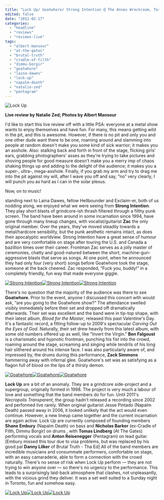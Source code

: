 ```yaml
---
title: "Lock Up/ Goatwhore/ Strong Intention @ The Annex Wreckroom, Toronto ON, February 12th 2012"
edited: false
date: "2012-02-17"
categories:
  - "headline"
  - "reviews"
  - "reviews-live"
tags:
  - "albert-mansour"
  - "at-the-gates"
  - "brutal-truth"
  - "cradle-of-filth"
  - "dimmu-borgir"
  - "goatwhore"
  - "laina-dawes"
  - "lock-up"
  - "napalm-death"
  - "natalie-zed"
  - "pentagram"
---
```


![](http://www.hellbound.ca/wp-content/uploads/2012/02/LOCK-UPLOCK-UP-2a-590x393.jpg "Lock Up")

**Live review by Natalie Zed; Photos by Albert Mansour**

I'd like to start this live review off with a little PSA: everyone at a metal show wants to enjoy themselves and have fun. For many, this means getting wild in the pit, and this is awesome. However, if there is no pit and only you and one other dude want there to be one, roaming around and slamming into people at random doesn't make you some kind of sick warrior; it makes you an asshole. Also: stalking back and forth in front of the stage, flicking girls' ears, grabbing photographers' asses as they're trying to take pictures and shoving people for good measure doesn't make you a merry imp of chaos shaking things up and adding to the delight of the audience; it makes you a super-, ultra-, mega-asshole. Finally, if you grab my arm and try to drag me into the pit against my will, after I wave you off and say, “no” very clearly, I will punch you as hard as I can in the solar plexus.

Now, on to music!

standing next to Laina Dawes, fellow Hellbounder and Exclaim-er, both of us nodding along, we enjoyed what we were seeing from **Strong Intention**. They play short blasts of grindcore-ish thrash filtered through a filthy punk screen. The band have been around in some incarnation since 1994, have gone through many lineup changes, with vocalist/guitarist **Zac** the only original member. Over the years, they've moved steadily towards a metal/hardcore sensibility, but the punk aesthetic remains intact, as does their apocalyptic worldview. Strong Intention have a great sense of humour and are very comfortable on stage after touring the U.S. and Canada a bazillion times over their career. Frontman Zac serves as a jolly master of ceremonies, chatty and good-natured between the short, machine-gun-aggressive blasts that serve as songs. At one point, when he announced they had only four (very short) songs before Goatwhore took the stage, someone at the back cheered. Zac responded, “Fuck you, buddy!” in a completely friendly, fun way that made everyone giggle.

[![](http://www.hellbound.ca/wp-content/uploads/2012/02/StrongSTRONG-INTENTION-2a-182x182.jpg "Strong Intention")![](http://www.hellbound.ca/wp-content/uploads/2012/02/StrongSTRONG-INTENTION-6a-182x182.jpg "Strong Intention")![](http://www.hellbound.ca/wp-content/uploads/2012/02/StrongSTRONG-INTENTION-3a-182x182.jpg "Strong Intention")](http://www.hellbound.ca/wp-content/uploads/2012/02/StrongSTRONG-INTENTION-2a.jpg)

There's no question that the majority of the audience was there to see **Goatwhore**. Prior to the event, anyone I discussed this concert with would ask, “are you going to the Goatwhore show?” The attendance swelled visibly immediately before their set and dropped off dramatically afterwards. Their set was excellent and the band were in tip-top shape, with their latest album, _Blood for the Master_, released this past Valentine's Day. It's a fantastic record, a fitting follow-up to 2009's spectacular _Carving Out the Eyes of God_. Naturally, their set drew heavily from this latest album, with some old numbers offered up as well, like “Invert the Virgin.” **Ben Falgoust** is a charismatic and hypnotic frontman, punching his fist into the crowd, roaming around the stage, screaming and singing while tendrils of his long hair slithered around his intense face. I was also particularly aware of, and impressed by, the drums during this performance, **Zack Simmons** hammering away with infernal glee. Goatwhore's set was as satisfying as a flagon full of blood on the lips of a thirsty demon.

[![](http://www.hellbound.ca/wp-content/uploads/2012/02/goatwhoreGOATWHORE-16a-182x182.jpg "Goatwhore")](http://www.hellbound.ca/wp-content/uploads/2012/02/goatwhoreGOATWHORE-16a.jpg)[![](http://www.hellbound.ca/wp-content/uploads/2012/02/goatwhoreGOATWHORE-5a-182x182.jpg "Goatwhore")](http://www.hellbound.ca/wp-content/uploads/2012/02/goatwhoreGOATWHORE-5a.jpg)[![](http://www.hellbound.ca/wp-content/uploads/2012/02/goatwhoreGOATWHORE-3a-182x182.jpg "Goatwhore")](http://www.hellbound.ca/wp-content/uploads/2012/02/goatwhoreGOATWHORE-3a.jpg)

**Lock Up** are a bit of an anomaly. They are a grindcore side-project and a supergroup, originally formed in 1998. The project is very much a labour of love and something that the band members do for fun. Until 2011's _Necropolis Transparent_, the group hadn't released a recording since 2002 and performed live rarely. When original guitarist Jesse Pintado (Napalm Death) passed away in 2006, it looked unlikely that the act would even continue. However, a new lineup came together and the current incarnation are again active. Lock Up are currently composed of founding members **Shane Embury** (Napalm Death) on bass and **Nicholas Barker** (ex-Cradle of Filth, Dimmu Borgir) on drums , with **Tomas Lindberg** (At The Gates) performing vocals and **Anton Reisenegger** (Pentagram) on lead guitar. \[Embury missed this tour due to visa problems, but was replaced by his good pal **Danny Lilker** of Brutal Truth - Tha Ed\] All of the band members are incredible musicians and consummate performers, comfortable on stage, with an easy camaraderie, able to form a connection with the crowd naturally. There's no sense of risk when Lock Up perform — they are not trying to win anyone over — so there's no urgency to the performance. This leads to a surprisingly laid-back atmosphere that clashes, not unpleasantly, with the vicious grind they deliver. It was a set well suited to a Sunday night in Toronto, fun and somehow easy.

[![](http://www.hellbound.ca/wp-content/uploads/2012/02/LOCK-UPLOCK-UP-14a-182x182.jpg "Lock Up")](http://www.hellbound.ca/wp-content/uploads/2012/02/LOCK-UPLOCK-UP-14a.jpg)[![](http://www.hellbound.ca/wp-content/uploads/2012/02/LOCK-UPLOCK-UP-18a-182x182.jpg "Lock Up")](http://www.hellbound.ca/wp-content/uploads/2012/02/LOCK-UPLOCK-UP-18a.jpg)[![](http://www.hellbound.ca/wp-content/uploads/2012/02/LOCK-UPLOCK-UP-9a-182x182.jpg "Lock Up")](http://www.hellbound.ca/wp-content/uploads/2012/02/LOCK-UPLOCK-UP-9a.jpg)
